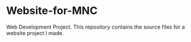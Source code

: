 # Website-for-MNC
Web Development Project. This repository contains the source files for a website project I made. 
